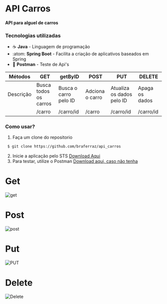 # API Carros

#### API para alguel de carros

### Tecnologias utilizadas
- :coffee: **Java** - Linguagem de programação
- :atom: **Spring Boot** - Facilita a criação de aplicativos baseados em Spring 
- :basketball: **Postman** - Teste de Api's


| Métodos | GET | getByID | POST | PUT | DELETE |
|---|---|---|---|---|---|
| Descrição  | Busca todos os carros | Busca o carro pelo ID | Adciona o carro | Atualiza os dados pelo ID | Apaga os dados |
|   | /carro  | /carro/id  | /carro  | /carro/id | /carro/id |

### Como usar?
1. Faça um clone do repositorio
```sh
 $ git clone https://github.com/braferraz/api_carros
```
2. Inicie a aplicação pelo STS [Download Aqui](https://spring.io/tools)
3. Para testar, utilize o Postman [Download aqui, caso não tenha](https://www.postman.com/downloads/)

# Get
![get](https://user-images.githubusercontent.com/50770601/109237404-37db4b00-77b0-11eb-9040-7187c39793c7.png)
# Post
![post](https://user-images.githubusercontent.com/50770601/102553444-9d6cd600-40a1-11eb-85e3-95a456a5e36e.png)
# Put
![PUT](https://user-images.githubusercontent.com/50770601/102553460-a3fb4d80-40a1-11eb-8521-8c5a56193e13.png)
# Delete
![Delete](https://user-images.githubusercontent.com/50770601/102553485-aeb5e280-40a1-11eb-857b-5c496ac7162c.png)
